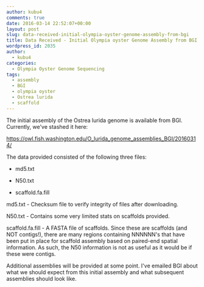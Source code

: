```yaml
---
author: kubu4
comments: true
date: 2016-03-14 22:52:07+00:00
layout: post
slug: data-received-initial-olympia-oyster-genome-assembly-from-bgi
title: Data Received - Initial Olympia oyster Genome Assembly from BGI
wordpress_id: 2035
author:
  - kubu4
categories:
  - Olympia Oyster Genome Sequencing
tags:
  - assembly
  - BGI
  - olympia oyster
  - Ostrea lurida
  - scaffold
---
```


The initial assembly of the Ostrea lurida genome is available from BGI. Currently, we've stashed it here:

https://owl.fish.washington.edu/O_lurida_genome_assemblies_BGI/20160314/

The data provided consisted of the following three files:




    
  * md5.txt

    
  * N50.txt

    
  * scaffold.fa.fill



md5.txt - Checksum file to verify integrity of files after downloading.

N50.txt - Contains some very limited stats on scaffolds provided.

scaffold.fa.fill - A FASTA file of scaffolds. Since these are scaffolds (and NOT contigs!), there are many regions containing NNNNNN's that have been put in place for scaffold assembly based on paired-end spatial information. As such, the N50 information is not as useful as it would be if these were contigs.

Additional assemblies will be provided at some point. I've emailed BGI about what we should expect from this initial assembly and what subsequent assemblies should look like.
